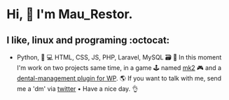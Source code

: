 # Hi, 👋 I'm Mau_Restor.
## I like, linux and programing :octocat:
* Python, 🥃 💻 HTML, CSS, JS, PHP, Laravel, MySQL 🗃 📱
In this moment I'm work on two projects same time, in a game 🕹 named [mk2](https://github.com/maurestor/mk2) 🎮 and a [dental-management plugin for WP](https://mecarox.com). 🌎
If you want to talk with me, send me a 'dm' via [twitter](https://twitter.com/mau_restor) • Have a nice day. 👌
